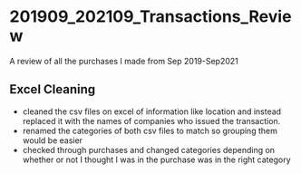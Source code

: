 # 201909_202109_Transactions_Review
A review of all the purchases I made from Sep 2019-Sep2021

## Excel Cleaning
- cleaned the csv files on excel of information like location and instead replaced it with the names of companies who issued the transaction.
- renamed the categories of both csv files to match so grouping them would be easier
- checked through purchases and changed categories depending on whether or not I thought I was in the purchase was in the right category


